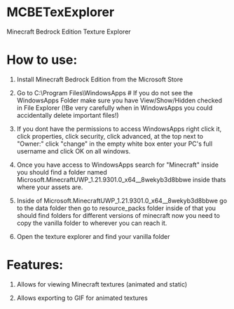 # MCBETexExplorer
Minecraft Bedrock Edition Texture Explorer

# How to use:

1. Install Minecraft Bedrock Edition from the Microsoft Store

2. Go to C:\Program Files\WindowsApps # If you do not see the WindowsApps Folder make sure you have View/Show/Hidden checked in File Explorer (!Be very carefully when in WindowsApps you could accidentally delete important files!)

3. If you dont have the permissions to access WindowsApps right click it, click properties, click security, click advanced, at the top next to "Owner:" click "change" in the empty white box enter your PC's full username and click OK on all windows.

4. Once you have access to WindowsApps search for "Minecraft" inside you should find a folder named Microsoft.MinecraftUWP_1.21.9301.0_x64__8wekyb3d8bbwe inside thats where your assets are.

5. Inside of Microsoft.MinecraftUWP_1.21.9301.0_x64__8wekyb3d8bbwe go to the data folder then go to resource_packs folder inside of that you should find folders for different versions of minecraft now you need to copy the vanilla folder to wherever you can reach it.

6. Open the texture explorer and find your vanilla folder

# Features:

1. Allows for viewing Minecraft textures (animated and static)

2. Allows exporting to GIF for animated textures
